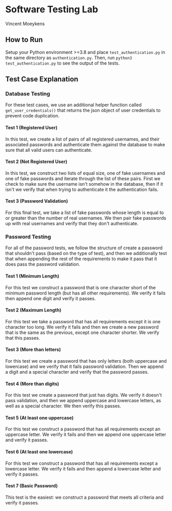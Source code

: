 # Software Testing Lab
Vincent Moeykens
## How to Run
Setup your Python environment >=3.8 and place `test_authentication.py` in the same directory as `authentication.py`. 
Then, run `python3 test_authentication.py` to see the output of the tests.
## Test Case Explanation

### Database Testing
For these test cases, we use an additional helper function called `get_user_credentials()` that returns the json object
of user credentials to prevent code duplication.
#### Test 1 (Registered User)
In this test, we create a list of pairs of all registered usernames, and their associated passwords and authenticate them 
against the database to make sure that all valid users can authenticate. 
#### Test 2 (Not Registered User)
In this test, we construct two lists of equal size, one of fake usernames and one of fake passwords and iterate through 
the list of these pairs. First we check to make sure the username isn't somehow in the database, then if it isn't we 
verify that when trying to authenticate it the authentication fails.
#### Test 3 (Password Validation)
For this final test, we take a list of fake passwords whose length is equal to or greater than the number of real 
usernames. We then pair fake passwords up with real usernames and verify that they don't authenticate.  

### Password Testing
For all of the password tests, we follow the structure of create a password that shouldn't pass (based on the type of 
test), and then we additionally test that when appending the rest of the requirements to make it pass that it does pass
the password validation. 
#### Test 1 (Minimum Length)
For this test we construct a password that is one character short of the minimum password length (but has all other 
requirements). We verify it fails then append one digit and verify it passes.
#### Test 2 (Maximum Length)
For this test we take a password that has all requirements except it is one character too long. We verify it fails and
then we create a new password that is the same as the previous, except one character shorter. We verify that this passes.
#### Test 3 (More than letters)
For this test we create a password that has only letters (both uppercase and lowercase) and we verify that it fails
password validation. Then we append a digit and a special character and verify that the password passes.
#### Test 4 (More than digits)
For this test we create a password that just has digits. We verify it doesn't pass validation, and then we append 
uppercase and lowercase letters, as well as a special character. We then verify this passes. 
#### Test 5 (At least one uppercase)
For this test we construct a password that has all requirements except an uppercase letter. We verify it fails and then 
we append one uppercase letter and verify it passes. 
#### Test 6 (At least one lowercase)
For this test we construct a password that has all requirements except a lowercase letter. We verify it fails and then 
append a lowercase letter and verify it passes. 
#### Test 7 (Basic Password)
This test is the easiest: we construct a password that meets all criteria and verify it passes. 
